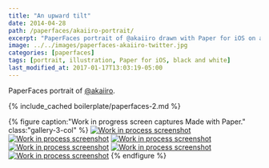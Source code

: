 ```yaml
---
title: "An upward tilt"
date: 2014-04-28
path: /paperfaces/akaiiro-portrait/
excerpt: "PaperFaces portrait of @akaiiro drawn with Paper for iOS on an iPad."
image: ../../images/paperfaces-akaiiro-twitter.jpg
categories: [paperfaces]
tags: [portrait, illustration, Paper for iOS, black and white]
last_modified_at: 2017-01-17T13:03:19-05:00
---
```


PaperFaces portrait of [@akaiiro](https://twitter.com/akaiiro).

{% include_cached boilerplate/paperfaces-2.md %}

{% figure caption:"Work in progress screen captures Made with Paper." class:"gallery-3-col" %}
[![Work in process screenshot](../../images/paperfaces-akaiiro-process-1-600.jpg)](../../images/paperfaces-akaiiro-process-1-lg.jpg)
[![Work in process screenshot](../../images/paperfaces-akaiiro-process-2-600.jpg)](../../images/paperfaces-akaiiro-process-2-lg.jpg)
[![Work in process screenshot](../../images/paperfaces-akaiiro-process-3-600.jpg)](../../images/paperfaces-akaiiro-process-3-lg.jpg)
[![Work in process screenshot](../../images/paperfaces-akaiiro-process-4-600.jpg)](../../images/paperfaces-akaiiro-process-4-lg.jpg)
[![Work in process screenshot](../../images/paperfaces-akaiiro-process-5-600.jpg)](../../images/paperfaces-akaiiro-process-5-lg.jpg)
[![Work in process screenshot](../../images/paperfaces-akaiiro-process-6-600.jpg)](../../images/paperfaces-akaiiro-process-6-lg.jpg)
{% endfigure %}
